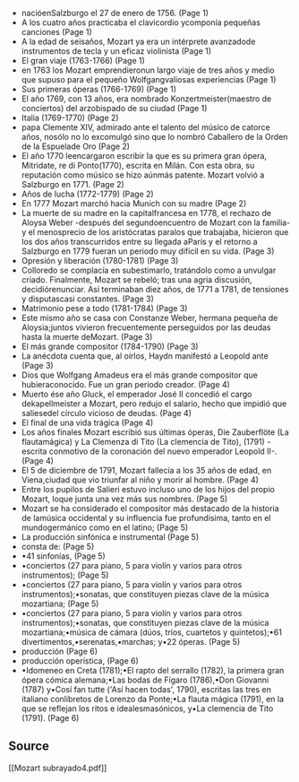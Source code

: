 - nacióenSalzburgo el 27 de enero de 1756. (Page 1) 
- A los cuatro años practicaba el clavicordio ycomponía pequeñas canciones (Page 1) 
- A la edad de seisaños, Mozart ya era un intérprete avanzadode instrumentos de tecla y un eficaz violinista (Page 1) 
- El gran viaje (1763-1766) (Page 1) 
- en 1763 los Mozart emprendieronun largo viaje de tres años y medio que supuso para el pequeño Wolfgangvaliosas experiencias (Page 1) 
- Sus primeras óperas (1766-1769) (Page 1) 
- El año 1769, con 13 años, era nombrado Konzertmeister(maestro de conciertos) del arzobispado de su ciudad (Page 1) 
- Italia (1769-1770) (Page 2) 
- papa Clemente XIV, admirado ante el talento del músico de catorce años, nosólo no lo excomulgó sino que lo nombró Caballero de la Orden de la Espuelade Oro (Page 2) 
- El año 1770 leencargaron escribir la que es su primera gran ópera, Mitridate, re di Ponto(1770), escrita en Milán. Con esta obra, su reputación como músico se hizo aúnmás patente. Mozart volvió a Salzburgo en 1771. (Page 2) 
- Años de lucha (1772-1779) (Page 2) 
- En 1777 Mozart marchó hacia Munich con su madre (Page 2) 
- La muerte de su madre en la capitalfrancesa en 1778, el rechazo de Aloysa Weber -después del segundoencuentro de Mozart con la familia- y el menosprecio de los aristócratas paralos que trabajaba, hicieron que los dos años transcurridos entre su llegada aParís y el retorno a Salzburgo en 1779 fueran un periodo muy difícil en su vida. (Page 3) 
- Opresión y liberación (1780-1781) (Page 3) 
- Colloredo se complacía en subestimarlo, tratándolo como a unvulgar criado. Finalmente, Mozart se rebeló; tras una agria discusión, decidiórenunciar. Así terminaban diez años, de 1771 a 1781, de tensiones y disputascasi constantes. (Page 3) 
- Matrimonio pese a todo (1781-1784) (Page 3) 
- Este mismo año se casa con Constanze Weber, hermana pequeña de Aloysia;juntos vivieron frecuentemente perseguidos por las deudas hasta la muerte deMozart. (Page 3) 
- El más grande compositor (1784-1790) (Page 3) 
- La anécdota cuenta que, al oírlos, Haydn manifestó a Leopold ante (Page 3) 
- Dios que Wolfgang Amadeus era el más grande compositor que hubieraconocido. Fue un gran periodo creador. (Page 4) 
- Muerto ése año Gluck, el emperador José II concedió el cargo dekapellmeister a Mozart, pero redujo el salario, hecho que impidió que saliesedel círculo vicioso de deudas. (Page 4) 
- El final de una vida trágica (Page 4) 
- Los años finales Mozart escribió sus últimas óperas, Die Zauberflöte (La flautamágica) y La Clemenza di Tito (La clemencia de Tito), (1791) -escrita conmotivo de la coronación del nuevo emperador Leopold II-. (Page 4) 
- El 5 de diciembre de 1791, Mozart fallecía a los 35 años de edad, en Viena,ciudad que vio triunfar al niño y morir al hombre. (Page 4) 
- Entre los pupilos de Salieri estuvo incluso uno de los hijos del propio Mozart, loque junta una vez más sus nombres. (Page 5) 
- Mozart se ha considerado el compositor más destacado de la historia de lamúsica occidental y su influencia fue profundísima, tanto en el mundogermánico como en el latino; (Page 5) 
- La producción sinfónica e instrumental (Page 5) 
- consta de: (Page 5) 
- •41 sinfonías, (Page 5) 
- •conciertos (27 para piano, 5 para violín y varios para otros instrumentos); (Page 5) 
- •conciertos (27 para piano, 5 para violín y varios para otros instrumentos);•sonatas, que constituyen piezas clave de la música mozartiana; (Page 5) 
- •conciertos (27 para piano, 5 para violín y varios para otros instrumentos);•sonatas, que constituyen piezas clave de la música mozartiana;•música de cámara (dúos, tríos, cuartetos y quintetos);•61 divertimentos,•serenatas,•marchas; y•22 óperas. (Page 5) 
- producción  (Page 6) 
- producción operística, (Page 6) 
- •Idomeneo en Creta (1781);•El rapto del serrallo (1782), la primera gran ópera cómica alemana;•Las bodas de Fígaro (1786),•Don Giovanni (1787) y•Cosí fan tutte ('Así hacen todas', 1790), escritas las tres en italiano conlibretos de Lorenzo da Ponte;•La flauta mágica (1791), en la que se reflejan los ritos e idealesmasónicos, y•La clemencia de Tito (1791). (Page 6) 

## Source
[[Mozart subrayado4.pdf]]